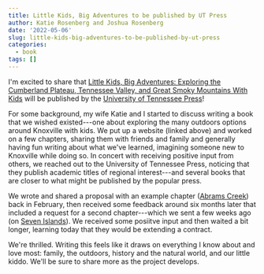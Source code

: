 ```yaml
---
title: Little Kids, Big Adventures to be published by UT Press
author: Katie Rosenberg and Joshua Rosenberg
date: '2022-05-06'
slug: little-kids-big-adventures-to-be-published-by-ut-press
categories:
  - book
tags: []
---
```


I'm excited to share that [Little Kids, Big Adventures: Exploring the Cumberland Plateau, Tennessee Valley, and Great Smoky Mountains With Kids](https://littlekidsbigadventures.com/) will be published by the [University of Tennessee Press](https://utpress.org/)!

For some background, my wife Katie and I started to discuss writing a book that we wished existed---one about exploring the many outdoors options around Knoxville with kids. We put up a website (linked above) and worked on a few chapters, sharing them with friends and family and generally having fun writing about what we've learned, imagining someone new to Knoxville while doing so. In concert with receiving positive input from others, we reached out to the University of Tennessee Press, noticing that they publish academic titles of regional interest---and several books that are closer to what might be published by the popular press.

We wrote and shared a proposal with an example chapter ([Abrams Creek](https://littlekidsbigadventures.com/abrams-creek.html)) back in February, then received some feedback around six months later that included a request for a second chapter---which we sent a few weeks ago (on [Seven Islands](https://littlekidsbigadventures.com/seven-islands-loop-trail.html)). We received some posiitve input and then waited a bit longer, learning today that they would be extending a contract. 

We're thrilled. Writing this feels like it draws on everything I know about and love most: family, the outdoors, history and the natural world, and our little kiddo. We'll be sure to share more as the project develops.